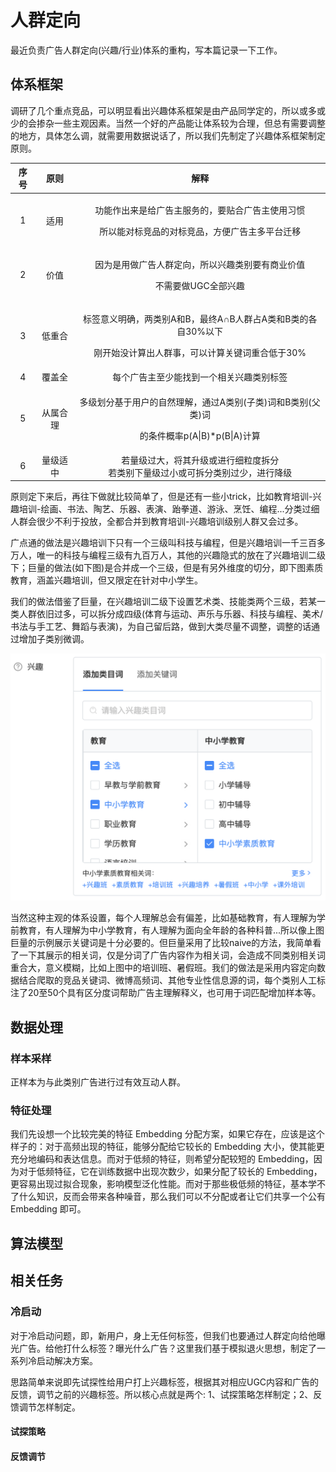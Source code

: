 # 人群定向

最近负责广告人群定向\(兴趣/行业\)体系的重构，写本篇记录一下工作。

## 体系框架

调研了几个重点竞品，可以明显看出兴趣体系框架是由产品同学定的，所以或多或少的会掺杂一些主观因素。当然一个好的产品能让体系较为合理，但总有需要调整的地方，具体怎么调，就需要用数据说话了，所以我们先制定了兴趣体系框架制定原则。

<table>
  <thead>
    <tr>
      <th style="text-align:center">&#x5E8F;&#x53F7;</th>
      <th style="text-align:center">&#x539F;&#x5219;</th>
      <th style="text-align:center">&#x89E3;&#x91CA;</th>
    </tr>
  </thead>
  <tbody>
    <tr>
      <td style="text-align:center">1</td>
      <td style="text-align:center">&#x9002;&#x7528;</td>
      <td style="text-align:center">
        <p>&#x529F;&#x80FD;&#x4F5C;&#x51FA;&#x6765;&#x662F;&#x7ED9;&#x5E7F;&#x544A;&#x4E3B;&#x670D;&#x52A1;&#x7684;&#xFF0C;&#x8981;&#x8D34;&#x5408;&#x5E7F;&#x544A;&#x4E3B;&#x4F7F;&#x7528;&#x4E60;&#x60EF;</p>
        <p>&#x6240;&#x4EE5;&#x80FD;&#x5BF9;&#x6807;&#x7ADE;&#x54C1;&#x7684;&#x5BF9;&#x6807;&#x7ADE;&#x54C1;&#xFF0C;&#x65B9;&#x4FBF;&#x5E7F;&#x544A;&#x4E3B;&#x591A;&#x5E73;&#x53F0;&#x8FC1;&#x79FB;</p>
      </td>
    </tr>
    <tr>
      <td style="text-align:center">2</td>
      <td style="text-align:center">&#x4EF7;&#x503C;</td>
      <td style="text-align:center">
        <p>&#x56E0;&#x4E3A;&#x662F;&#x7528;&#x505A;&#x5E7F;&#x544A;&#x4EBA;&#x7FA4;&#x5B9A;&#x5411;&#xFF0C;&#x6240;&#x4EE5;&#x5174;&#x8DA3;&#x7C7B;&#x522B;&#x8981;&#x6709;&#x5546;&#x4E1A;&#x4EF7;&#x503C;</p>
        <p>&#x4E0D;&#x9700;&#x8981;&#x505A;UGC&#x5168;&#x90E8;&#x5174;&#x8DA3;</p>
      </td>
    </tr>
    <tr>
      <td style="text-align:center">3</td>
      <td style="text-align:center">&#x4F4E;&#x91CD;&#x5408;</td>
      <td style="text-align:center">
        <p>&#x6807;&#x7B7E;&#x610F;&#x4E49;&#x660E;&#x786E;&#xFF0C;&#x4E24;&#x7C7B;&#x522B;A&#x548C;B&#xFF0C;&#x6700;&#x7EC8;A&#x2229;B&#x4EBA;&#x7FA4;&#x5360;A&#x7C7B;&#x548C;B&#x7C7B;&#x7684;&#x5404;&#x81EA;30%&#x4EE5;&#x4E0B;</p>
        <p>&#x521A;&#x5F00;&#x59CB;&#x6CA1;&#x8BA1;&#x7B97;&#x51FA;&#x4EBA;&#x7FA4;&#x4E8B;&#xFF0C;&#x53EF;&#x4EE5;&#x8BA1;&#x7B97;&#x5173;&#x952E;&#x8BCD;&#x91CD;&#x5408;&#x4F4E;&#x4E8E;30%</p>
      </td>
    </tr>
    <tr>
      <td style="text-align:center">4</td>
      <td style="text-align:center">&#x8986;&#x76D6;&#x5168;</td>
      <td style="text-align:center">&#x6BCF;&#x4E2A;&#x5E7F;&#x544A;&#x4E3B;&#x81F3;&#x5C11;&#x80FD;&#x627E;&#x5230;&#x4E00;&#x4E2A;&#x76F8;&#x5173;&#x5174;&#x8DA3;&#x7C7B;&#x522B;&#x6807;&#x7B7E;</td>
    </tr>
    <tr>
      <td style="text-align:center">5</td>
      <td style="text-align:center">&#x4ECE;&#x5C5E;&#x5408;&#x7406;</td>
      <td style="text-align:center">
        <p>&#x591A;&#x7EA7;&#x5212;&#x5206;&#x57FA;&#x4E8E;&#x7528;&#x6237;&#x7684;&#x81EA;&#x7136;&#x7406;&#x89E3;&#xFF0C;&#x901A;&#x8FC7;A&#x7C7B;&#x522B;(&#x5B50;&#x7C7B;)&#x8BCD;&#x548C;B&#x7C7B;&#x522B;(&#x7236;&#x7C7B;)&#x8BCD;</p>
        <p>&#x7684;&#x6761;&#x4EF6;&#x6982;&#x7387;p(A|B)*p(B|A)&#x8BA1;&#x7B97;</p>
      </td>
    </tr>
    <tr>
      <td style="text-align:center">6</td>
      <td style="text-align:center">&#x91CF;&#x7EA7;&#x9002;&#x4E2D;</td>
      <td style="text-align:center">&#x82E5;&#x91CF;&#x7EA7;&#x8FC7;&#x5927;&#xFF0C;&#x5C06;&#x5176;&#x5347;&#x7EA7;&#x6216;&#x8FDB;&#x884C;&#x7EC6;&#x7C92;&#x5EA6;&#x62C6;&#x5206;
        <br
        />&#x82E5;&#x7C7B;&#x522B;&#x4E0B;&#x91CF;&#x7EA7;&#x8FC7;&#x5C0F;&#x6216;&#x53EF;&#x62C6;&#x5206;&#x7C7B;&#x522B;&#x8FC7;&#x5C11;&#xFF0C;&#x8FDB;&#x884C;&#x964D;&#x7EA7;</td>
    </tr>
  </tbody>
</table>原则定下来后，再往下做就比较简单了，但是还有一些小trick，比如教育培训-兴趣培训-绘画、书法、陶艺、乐器、表演、跆拳道、游泳、烹饪、编程...分类过细人群会很少不利于投放，全都合并到教育培训-兴趣培训级别人群又会过多。

广点通的做法是兴趣培训下只有一个三级叫科技与编程，但是兴趣培训一千三百多万人，唯一的科技与编程三级有九百万人，其他的兴趣隐式的放在了兴趣培训二级下；巨量的做法\(如下图\)是合并成一个三级，但是有另外维度的切分，即下图素质教育，涵盖兴趣培训，但又限定在针对中小学生。

我们的做法借鉴了巨量，在兴趣培训二级下设置艺术类、技能类两个三级，若某一类人群依旧过多，可以拆分成四级\(体育与运动、声乐与乐器、科技与编程、美术/书法与手工艺、舞蹈与表演\)，为自己留后路，做到大类尽量不调整，调整的话通过增加子类别微调。

![&#x5DE8;&#x91CF;&#x5174;&#x8DA3;&#x5B9A;&#x5411;&#x793A;&#x4F8B;](../../../.gitbook/assets/ju-liang-xing-qu-ding-xiang.png)

当然这种主观的体系设置，每个人理解总会有偏差，比如基础教育，有人理解为学前教育，有人理解为中小学教育，有人理解为面向全年龄的各种科普...所以像上图巨量的示例展示关键词是十分必要的。但巨量采用了比较naive的方法，我简单看了一下其展示的相关词，仅是分词了广告内容作为相关词，会造成不同类别相关词重合大，意义模糊，比如上图中的培训班、暑假班。我们的做法是采用内容定向数据结合爬取的竞品关键词、微博高频词、其他专业性信息源的词，每个类别人工标注了20至50个具有区分度词帮助广告主理解释义，也可用于词匹配增加样本等。

## 数据处理

### 样本采样

正样本为与此类别广告进行过有效互动人群。

### 特征处理

我们先设想一个比较完美的特征 Embedding 分配方案，如果它存在，应该是这个样子的：对于高频出现的特征，能够分配给它较长的 Embedding 大小，使其能更充分地编码和表达信息。而对于低频的特征，则希望分配较短的 Embedding，因为对于低频特征，它在训练数据中出现次数少，如果分配了较长的 Embedding，更容易出现过拟合现象，影响模型泛化性能。而对于那些极低频的特征，基本学不了什么知识，反而会带来各种噪音，那么我们可以不分配或者让它们共享一个公有 Embedding 即可。

## 算法模型



## 相关任务

### 冷启动

对于冷启动问题，即，新用户，身上无任何标签，但我们也要通过人群定向给他曝光广告。给他打什么标签？曝光什么广告？这里我们基于模拟退火思想，制定了一系列冷启动解决方案。

思路简单来说即先试探性给用户打上兴趣标签，根据其对相应UGC内容和广告的反馈，调节之前的兴趣标签。所以核心点就是两个: 1、试探策略怎样制定；2、反馈调节怎样制定。

#### 试探策略

#### 反馈调节



